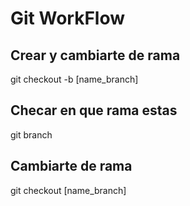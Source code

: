 # Git WorkFlow

## Crear y cambiarte de rama

git checkout -b [name_branch]

## Checar en que rama estas 

git branch

## Cambiarte de rama

git checkout [name_branch]
